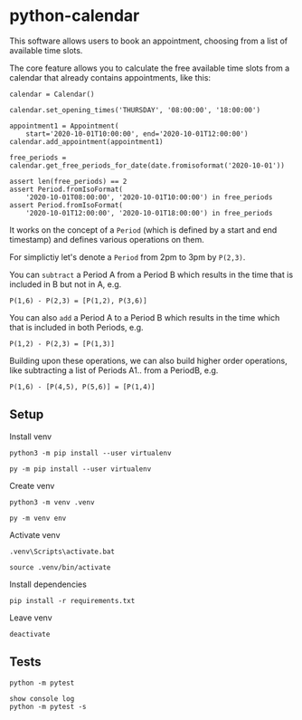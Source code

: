 # python-calendar

This software allows users to book an appointment, choosing from a list of available time slots.

The core feature allows you to calculate the free available time slots from a calendar that already contains appointments, like this:

```
calendar = Calendar()

calendar.set_opening_times('THURSDAY', '08:00:00', '18:00:00')

appointment1 = Appointment(
    start='2020-10-01T10:00:00', end='2020-10-01T12:00:00')
calendar.add_appointment(appointment1)

free_periods = calendar.get_free_periods_for_date(date.fromisoformat('2020-10-01'))

assert len(free_periods) == 2
assert Period.fromIsoFormat(
    '2020-10-01T08:00:00', '2020-10-01T10:00:00') in free_periods
assert Period.fromIsoFormat(
    '2020-10-01T12:00:00', '2020-10-01T18:00:00') in free_periods

``` 

It works on the concept of a `Period` (which is defined by a start and end timestamp) and defines various operations on them. 

For simplictiy let's denote a `Period` from 2pm to 3pm by `P(2,3)`. 

You can `subtract` a Period A from a Period B which results in the time that is included in B but not in A, e.g.
``` 
P(1,6) - P(2,3) = [P(1,2), P(3,6)]
``` 

You can also `add` a Period A to a Period B which results in the time which that is included in both Periods, e.g.
``` 
P(1,2) - P(2,3) = [P(1,3)]
``` 

Building upon these operations, we can also build higher order operations, like subtracting a list of Periods A1.. from a PeriodB, e.g.
```
P(1,6) - [P(4,5), P(5,6)] = [P(1,4)]
``` 


## Setup

Install venv

```
python3 -m pip install --user virtualenv

py -m pip install --user virtualenv

```

Create venv

```
python3 -m venv .venv

py -m venv env
```

Activate venv

```
.venv\Scripts\activate.bat

source .venv/bin/activate
```

Install dependencies

```
pip install -r requirements.txt
```

Leave venv

```
deactivate
```

## Tests

```
python -m pytest

show console log
python -m pytest -s
```
